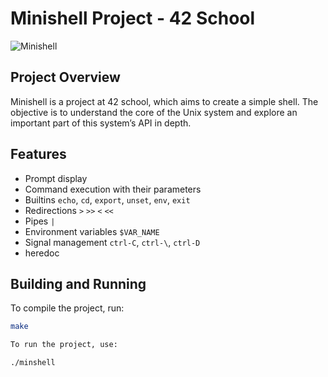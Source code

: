 # Minishell Project - 42 School

![Minishell](shell.png "Minishell")

## Project Overview

Minishell is a project at 42 school, which aims to create a simple shell. The objective is to understand the core of the Unix system and explore an important part of this system’s API in depth.

## Features

- Prompt display
- Command execution with their parameters
- Builtins `echo`, `cd`, `export`, `unset`, `env`, `exit`
- Redirections `>` `>>` `<` `<<`
- Pipes `|`
- Environment variables `$VAR_NAME`
- Signal management `ctrl-C`, `ctrl-\`, `ctrl-D`
- heredoc

## Building and Running

To compile the project, run:

```bash
make

To run the project, use:

./minshell

